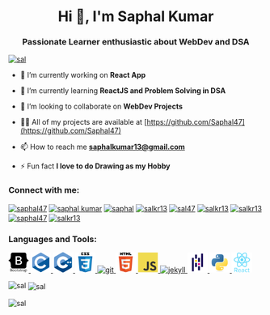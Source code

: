 <h1 align="center">Hi 👋, I'm Saphal Kumar</h1>
<h3 align="center">Passionate Learner enthusiastic about WebDev and DSA</h3>

<p align="left"> <a href="https://github.com/ryo-ma/github-profile-trophy"><img src="https://github-profile-trophy.vercel.app/?username=sal" alt="sal" /></a> </p>

- 🔭 I’m currently working on **React App**

- 🌱 I’m currently learning **ReactJS and Problem Solving in DSA**

- 👯 I’m looking to collaborate on **WebDev Projects**

- 👨‍💻 All of my projects are available at [https://github.com/Saphal47](https://github.com/Saphal47)

- 📫 How to reach me **saphalkumar13@gmail.com**

- ⚡ Fun fact **I love to do Drawing as my Hobby**

<h3 align="left">Connect with me:</h3>
<p align="left">
<a href="https://twitter.com/saphal47" target="blank"><img align="center" src="https://raw.githubusercontent.com/rahuldkjain/github-profile-readme-generator/master/src/images/icons/Social/twitter.svg" alt="saphal47" height="30" width="40" /></a>
<a href="https://linkedin.com/in/saphal kumar" target="blank"><img align="center" src="https://raw.githubusercontent.com/rahuldkjain/github-profile-readme-generator/master/src/images/icons/Social/linked-in-alt.svg" alt="saphal kumar" height="30" width="40" /></a>
<a href="https://stackoverflow.com/users/saphal" target="blank"><img align="center" src="https://raw.githubusercontent.com/rahuldkjain/github-profile-readme-generator/master/src/images/icons/Social/stack-overflow.svg" alt="saphal" height="30" width="40" /></a>
<a href="https://instagram.com/salkr13" target="blank"><img align="center" src="https://raw.githubusercontent.com/rahuldkjain/github-profile-readme-generator/master/src/images/icons/Social/instagram.svg" alt="salkr13" height="30" width="40" /></a>
<a href="https://www.codechef.com/users/sal47" target="blank"><img align="center" src="https://cdn.jsdelivr.net/npm/simple-icons@3.1.0/icons/codechef.svg" alt="sal47" height="30" width="40" /></a>
<a href="https://www.hackerrank.com/salkr13" target="blank"><img align="center" src="https://raw.githubusercontent.com/rahuldkjain/github-profile-readme-generator/master/src/images/icons/Social/hackerrank.svg" alt="salkr13" height="30" width="40" /></a>
<a href="https://codeforces.com/profile/salkr13" target="blank"><img align="center" src="https://raw.githubusercontent.com/rahuldkjain/github-profile-readme-generator/master/src/images/icons/Social/codeforces.svg" alt="salkr13" height="30" width="40" /></a>
<a href="https://www.leetcode.com/saphal47" target="blank"><img align="center" src="https://raw.githubusercontent.com/rahuldkjain/github-profile-readme-generator/master/src/images/icons/Social/leet-code.svg" alt="saphal47" height="30" width="40" /></a>
<a href="https://auth.geeksforgeeks.org/user/salkr13" target="blank"><img align="center" src="https://raw.githubusercontent.com/rahuldkjain/github-profile-readme-generator/master/src/images/icons/Social/geeks-for-geeks.svg" alt="salkr13" height="30" width="40" /></a>
</p>

<h3 align="left">Languages and Tools:</h3>
<p align="left"> <a href="https://getbootstrap.com" target="_blank" rel="noreferrer"> <img src="https://raw.githubusercontent.com/devicons/devicon/master/icons/bootstrap/bootstrap-plain-wordmark.svg" alt="bootstrap" width="40" height="40"/> </a> <a href="https://www.cprogramming.com/" target="_blank" rel="noreferrer"> <img src="https://raw.githubusercontent.com/devicons/devicon/master/icons/c/c-original.svg" alt="c" width="40" height="40"/> </a> <a href="https://www.w3schools.com/cpp/" target="_blank" rel="noreferrer"> <img src="https://raw.githubusercontent.com/devicons/devicon/master/icons/cplusplus/cplusplus-original.svg" alt="cplusplus" width="40" height="40"/> </a> <a href="https://www.w3schools.com/css/" target="_blank" rel="noreferrer"> <img src="https://raw.githubusercontent.com/devicons/devicon/master/icons/css3/css3-original-wordmark.svg" alt="css3" width="40" height="40"/> </a> <a href="https://git-scm.com/" target="_blank" rel="noreferrer"> <img src="https://www.vectorlogo.zone/logos/git-scm/git-scm-icon.svg" alt="git" width="40" height="40"/> </a> <a href="https://www.w3.org/html/" target="_blank" rel="noreferrer"> <img src="https://raw.githubusercontent.com/devicons/devicon/master/icons/html5/html5-original-wordmark.svg" alt="html5" width="40" height="40"/> </a> <a href="https://developer.mozilla.org/en-US/docs/Web/JavaScript" target="_blank" rel="noreferrer"> <img src="https://raw.githubusercontent.com/devicons/devicon/master/icons/javascript/javascript-original.svg" alt="javascript" width="40" height="40"/> </a> <a href="https://jekyllrb.com/" target="_blank" rel="noreferrer"> <img src="https://www.vectorlogo.zone/logos/jekyllrb/jekyllrb-icon.svg" alt="jekyll" width="40" height="40"/> </a> <a href="https://pandas.pydata.org/" target="_blank" rel="noreferrer"> <img src="https://raw.githubusercontent.com/devicons/devicon/2ae2a900d2f041da66e950e4d48052658d850630/icons/pandas/pandas-original.svg" alt="pandas" width="40" height="40"/> </a> <a href="https://www.python.org" target="_blank" rel="noreferrer"> <img src="https://raw.githubusercontent.com/devicons/devicon/master/icons/python/python-original.svg" alt="python" width="40" height="40"/> </a> <a href="https://reactjs.org/" target="_blank" rel="noreferrer"> <img src="https://raw.githubusercontent.com/devicons/devicon/master/icons/react/react-original-wordmark.svg" alt="react" width="40" height="40"/> </a> </p>

<p><img align="left" src="https://github-readme-stats.vercel.app/api/top-langs?username=sal&show_icons=true&locale=en&layout=compact" alt="sal" /></p>

<p>&nbsp;<img align="center" src="https://github-readme-stats.vercel.app/api?username=sal&show_icons=true&locale=en" alt="sal" /></p>

<p><img align="center" src="https://github-readme-streak-stats.herokuapp.com/?user=sal&" alt="sal" /></p>

